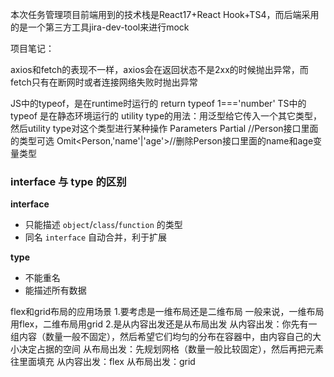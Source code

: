 本次任务管理项目前端用到的技术栈是React17+React Hook+TS4，而后端采用的是一个第三方工具jira-dev-tool来进行mock








项目笔记：

axios和fetch的表现不一样，axios会在返回状态不是2xx的时候抛出异常，而fetch只有在断网时或者连接网络失败时抛出异常


JS中的typeof，是在runtime时运行的
return typeof 1==='number'
TS中的typeof 是在静态环境运行的
<typeof http>
utility type的用法：用泛型给它传入一个其它类型，然后utility type对这个类型进行某种操作
Parameters<typeof http>
Partial<Person> //Person接口里面的类型可选
Omit<Person,'name'|'age'>//删除Person接口里面的name和age变量类型


### interface 与 type 的区别

**interface**

- 只能描述 `object`/`class`/`function` 的类型
- 同名 `interface` 自动合并，利于扩展

**type**

- 不能重名
- 能描述所有数据

flex和grid布局的应用场景
1.要考虑是一维布局还是二维布局
一般来说，一维布局用flex，二维布局用grid
2.是从内容出发还是从布局出发
从内容出发：你先有一组内容（数量一般不固定），然后希望它们均匀的分布在容器中，由内容自己的大小决定占据的空间
从布局出发：先规划网格（数量一般比较固定），然后再把元素往里面填充
从内容出发：flex
从布局出发：grid 

